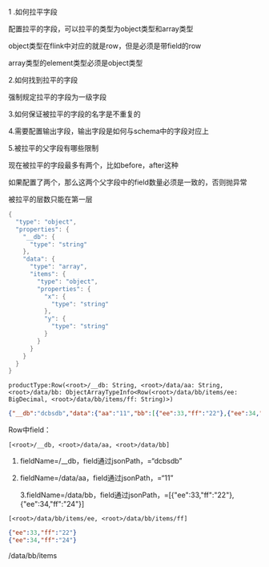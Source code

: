 1 .如何拉平字段

配置拉平的字段，可以拉平的类型为object类型和array类型

object类型在flink中对应的就是row，但是必须是带field的row

array类型的element类型必须是object类型

2.如何找到拉平的字段

强制规定拉平的字段为一级字段

3.如何保证被拉平的字段的名字是不重复的

4.需要配置输出字段，输出字段是如何与schema中的字段对应上

5.被拉平的父字段有哪些限制

现在被拉平的字段最多有两个，比如before，after这种

如果配置了两个，那么这两个父字段中的field数量必须是一致的，否则抛异常

被拉平的层数只能在第一层

```java
{
  "type": "object",
  "properties": {
    "__db": {
      "type": "string"
    },
    "data": {
      "type": "array",
      "items": {
        "type": "object",
        "properties": {
          "x": {
            "type": "string"
          },
          "y": {
            "type": "string"
          }
        }
      }
    }
  }
}
```



```
productType:Row(<root>/__db: String, <root>/data/aa: String, <root>/data/bb: ObjectArrayTypeInfo<Row(<root>/data/bb/items/ee: BigDecimal, <root>/data/bb/items/ff: String)>)
```

```json
{"__db":"dcbsdb","data":{"aa":"11","bb":[{"ee":33,"ff":"22"},{"ee":34,"ff":"24"}]}}
```

Row中field：

```
[<root>/__db, <root>/data/aa, <root>/data/bb]
```

1. fieldName=<root>/__db，field通过jsonPath，=“dcbsdb”
2. fieldName=<root>/data/aa，field通过jsonPath，=“11”

   3.fieldName=<root>/data/bb，field通过jsonPath，=[{"ee":33,"ff":"22"},{"ee":34,"ff":"24"}]

```
[<root>/data/bb/items/ee, <root>/data/bb/items/ff]
```

```json
{"ee":33,"ff":"22"}
{"ee":34,"ff":"24"}
```

<root>/data/bb/items